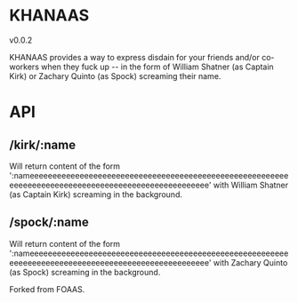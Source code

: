 # KHANAAS

v0.0.2

KHANAAS provides a way to express disdain for your friends and/or co-workers when they fuck up -- in the form of William Shatner (as Captain Kirk) or Zachary Quinto (as Spock) screaming their name.

# API

## /kirk/:name

Will return content of the form ':nameeeeeeeeeeeeeeeeeeeeeeeeeeeeeeeeeeeeeeeeeeeeeeeeeeeeeeeeeeeeeeeeeeeeeeeeeeeeeeeeeeeeeeeeeeeeeeeeeeeee' with William Shatner (as Captain Kirk) screaming in the background.

## /spock/:name

Will return content of the form ':nameeeeeeeeeeeeeeeeeeeeeeeeeeeeeeeeeeeeeeeeeeeeeeeeeeeeeeeeeeeeeeeeeeeeeeeeeeeeeeeeeeeeeeeeeeeeeeeeeeeee' with Zachary Quinto (as Spock) screaming in the background.

Forked from FOAAS.
